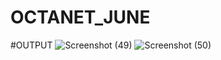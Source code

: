 # OCTANET_JUNE
#OUTPUT
![Screenshot (49)](https://github.com/amrutha452/OCTANET_JUNE/assets/117029740/2114c1c6-c0e5-4ec3-a509-13708f03bfe2)
![Screenshot (50)](https://github.com/amrutha452/OCTANET_JUNE/assets/117029740/29216514-3ea1-49c4-8511-1e408f76ee3c)
